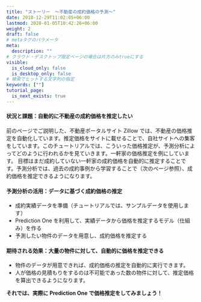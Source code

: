 ```yaml
---
title: "ストーリー　～不動産の成約価格の予測～"
date: 2018-12-29T11:02:05+06:00
lastmod: 2020-01-05T10:42:26+06:00
weight: 2
draft: false
# metaタグのパラメータ
meta:
  description: ""
# クラウド・デスクトップ限定ページの場合は片方のみtrueにする
visible:
  is_cloud_only: false
  is_desktop_only: false
# 検索でヒットする文字列の指定
keywords: [""]
tutorial_page:
  is_next_exists: true
---
```


#### 状況と課題：自動的に不動産の成約価格を推定したい

前のページでご説明した、不動産ポータルサイト Zillow では、不動産の価格推定を自動化しています。推定価格をサイトに載せることで、自社サイトへの集客をしています。このチュートリアルでは、こういった価格推定が、予測分析によってどのように行われるかを見ていきます。一軒家の価格推定を例にしています。
目標はまだ成約していない一軒家の成約価格を自動的に推定することです。予測分析では、過去の成約事例から学習することで（次のページ参照）、成約価格を推定できるようになります。

#### 予測分析の活用：データに基づく成約価格の推定

- 成約実績データを準備（チュートリアルでは、サンプルデータを使用します）
- Prediction One を利用して、実績データから価格を推定するモデル（仕組み）を作る
- 予測したい物件のデータを用意し、成約価格を推定する

#### 期待される効果：大量の物件に対して、自動的に価格を推定できる

- 物件のデータが用意できれば、成約価格の推定を自動的に実行できます。
- 人が価格の見積もりをするのは不可能であった数の物件に対して、推定価格を算出できるようになります。

**それでは、実際に Prediction One で価格推定をしてみましょう！**
